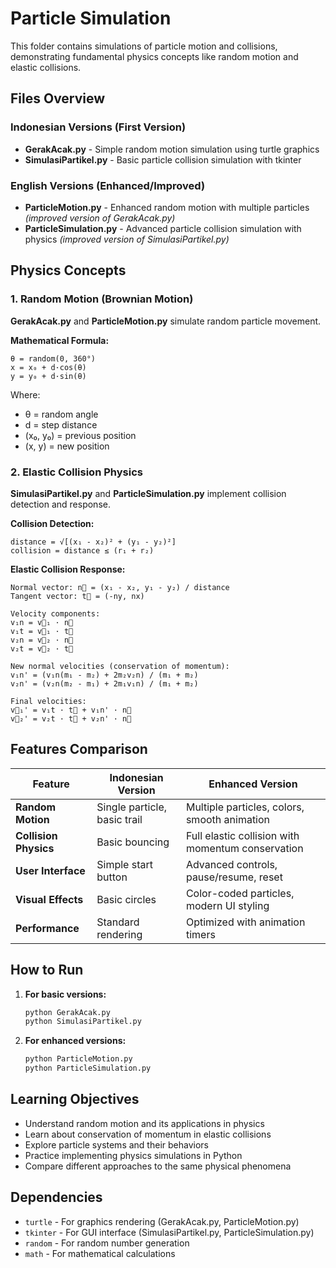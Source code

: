 # Particle Simulation

This folder contains simulations of particle motion and collisions, demonstrating fundamental physics concepts like random motion and elastic collisions.

## Files Overview

### Indonesian Versions (First Version)
- **GerakAcak.py** - Simple random motion simulation using turtle graphics
- **SimulasiPartikel.py** - Basic particle collision simulation with tkinter

### English Versions (Enhanced/Improved)
- **ParticleMotion.py** - Enhanced random motion with multiple particles *(improved version of GerakAcak.py)*
- **ParticleSimulation.py** - Advanced particle collision simulation with physics *(improved version of SimulasiPartikel.py)*

## Physics Concepts

### 1. Random Motion (Brownian Motion)
**GerakAcak.py** and **ParticleMotion.py** simulate random particle movement.

**Mathematical Formula:**
```
θ = random(0, 360°)
x = x₀ + d·cos(θ)
y = y₀ + d·sin(θ)
```

Where:
- θ = random angle
- d = step distance
- (x₀, y₀) = previous position
- (x, y) = new position

### 2. Elastic Collision Physics
**SimulasiPartikel.py** and **ParticleSimulation.py** implement collision detection and response.

**Collision Detection:**
```
distance = √[(x₁ - x₂)² + (y₁ - y₂)²]
collision = distance ≤ (r₁ + r₂)
```

**Elastic Collision Response:**
```
Normal vector: n⃗ = (x₁ - x₂, y₁ - y₂) / distance
Tangent vector: t⃗ = (-ny, nx)

Velocity components:
v₁n = v⃗₁ · n⃗
v₁t = v⃗₁ · t⃗
v₂n = v⃗₂ · n⃗
v₂t = v⃗₂ · t⃗

New normal velocities (conservation of momentum):
v₁n' = (v₁n(m₁ - m₂) + 2m₂v₂n) / (m₁ + m₂)
v₂n' = (v₂n(m₂ - m₁) + 2m₁v₁n) / (m₁ + m₂)

Final velocities:
v⃗₁' = v₁t · t⃗ + v₁n' · n⃗
v⃗₂' = v₂t · t⃗ + v₂n' · n⃗
```

## Features Comparison

| Feature | Indonesian Version | Enhanced Version |
|---------|-------------------|------------------|
| **Random Motion** | Single particle, basic trail | Multiple particles, colors, smooth animation |
| **Collision Physics** | Basic bouncing | Full elastic collision with momentum conservation |
| **User Interface** | Simple start button | Advanced controls, pause/resume, reset |
| **Visual Effects** | Basic circles | Color-coded particles, modern UI styling |
| **Performance** | Standard rendering | Optimized with animation timers |

## How to Run

1. **For basic versions:**
   ```bash
   python GerakAcak.py
   python SimulasiPartikel.py
   ```

2. **For enhanced versions:**
   ```bash
   python ParticleMotion.py
   python ParticleSimulation.py
   ```

## Learning Objectives

- Understand random motion and its applications in physics
- Learn about conservation of momentum in elastic collisions
- Explore particle systems and their behaviors
- Practice implementing physics simulations in Python
- Compare different approaches to the same physical phenomena

## Dependencies

- `turtle` - For graphics rendering (GerakAcak.py, ParticleMotion.py)
- `tkinter` - For GUI interface (SimulasiPartikel.py, ParticleSimulation.py)
- `random` - For random number generation
- `math` - For mathematical calculations